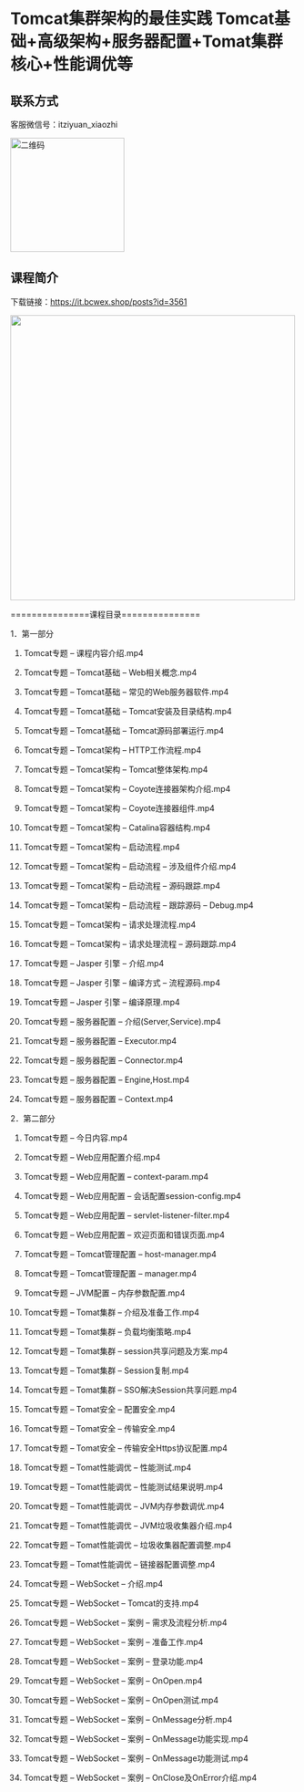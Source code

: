 # Tomcat集群架构的最佳实践 Tomcat基础+高级架构+服务器配置+Tomat集群核心+性能调优等

## 联系方式

客服微信号：itziyuan_xiaozhi

<img src="https://ziyuanyun.oss-cn-guangzhou.aliyuncs.com/common/20240614073449/666b82192834a.jpg" width="200" height="200" alt="二维码">

## 课程简介

下载链接：https://it.bcwex.shop/posts?id=3561

<img src="https://ziyuanyun.oss-cn-guangzhou.aliyuncs.com/yun/20240515185223/664493e7e29da.jpg" width="500" alt="">

  

 ===============课程目录===============

 1．第一部分

  01. Tomcat专题 – 课程内容介绍.mp4

  02. Tomcat专题 – Tomcat基础 – Web相关概念.mp4

  03. Tomcat专题 – Tomcat基础 – 常见的Web服务器软件.mp4

  04. Tomcat专题 – Tomcat基础 – Tomcat安装及目录结构.mp4

  05. Tomcat专题 – Tomcat基础 – Tomcat源码部署运行.mp4

  06. Tomcat专题 – Tomcat架构 – HTTP工作流程.mp4

  07. Tomcat专题 – Tomcat架构 – Tomcat整体架构.mp4

  08. Tomcat专题 – Tomcat架构 – Coyote连接器架构介绍.mp4

  09. Tomcat专题 – Tomcat架构 – Coyote连接器组件.mp4

  10. Tomcat专题 – Tomcat架构 – Catalina容器结构.mp4

  11. Tomcat专题 – Tomcat架构 – 启动流程.mp4

  12. Tomcat专题 – Tomcat架构 – 启动流程 – 涉及组件介绍.mp4

  13. Tomcat专题 – Tomcat架构 – 启动流程 – 源码跟踪.mp4

  14. Tomcat专题 – Tomcat架构 – 启动流程 – 跟踪源码 – Debug.mp4

  15. Tomcat专题 – Tomcat架构 – 请求处理流程.mp4

  16. Tomcat专题 – Tomcat架构 – 请求处理流程 – 源码跟踪.mp4

  17. Tomcat专题 – Jasper 引擎 – 介绍.mp4

  18. Tomcat专题 – Jasper 引擎 – 编译方式 – 流程源码.mp4

  19. Tomcat专题 – Jasper 引擎 – 编译原理.mp4

  20. Tomcat专题 – 服务器配置 – 介绍(Server,Service).mp4

  21. Tomcat专题 – 服务器配置 – Executor.mp4

  22. Tomcat专题 – 服务器配置 – Connector.mp4

  23. Tomcat专题 – 服务器配置 – Engine,Host.mp4

  24. Tomcat专题 – 服务器配置 – Context.mp4

 2．第二部分

  01. Tomcat专题 – 今日内容.mp4

  02. Tomcat专题 – Web应用配置介绍.mp4

  03. Tomcat专题 – Web应用配置 – context-param.mp4

  04. Tomcat专题 – Web应用配置 – 会话配置session-config.mp4

  05. Tomcat专题 – Web应用配置 – servlet-listener-filter.mp4

  06. Tomcat专题 – Web应用配置 – 欢迎页面和错误页面.mp4

  07. Tomcat专题 – Tomcat管理配置 – host-manager.mp4

  08. Tomcat专题 – Tomcat管理配置 – manager.mp4

  09. Tomcat专题 – JVM配置 – 内存参数配置.mp4

  10. Tomcat专题 – Tomat集群 – 介绍及准备工作.mp4

  11. Tomcat专题 – Tomat集群 – 负载均衡策略.mp4

  12. Tomcat专题 – Tomat集群 – session共享问题及方案.mp4

  13. Tomcat专题 – Tomat集群 – Session复制.mp4

  14. Tomcat专题 – Tomat集群 – SSO解决Session共享问题.mp4

  15. Tomcat专题 – Tomat安全 – 配置安全.mp4

  16. Tomcat专题 – Tomat安全 – 传输安全.mp4

  16. Tomcat专题 – Tomat安全 – 传输安全Https协议配置.mp4

  18. Tomcat专题 – Tomat性能调优 – 性能测试.mp4

  19. Tomcat专题 – Tomat性能调优 – 性能测试结果说明.mp4

  20. Tomcat专题 – Tomat性能调优 – JVM内存参数调优.mp4

  21. Tomcat专题 – Tomat性能调优 – JVM垃圾收集器介绍.mp4

  22. Tomcat专题 – Tomat性能调优 – 垃圾收集器配置调整.mp4

  23. Tomcat专题 – Tomat性能调优 – 链接器配置调整.mp4

  24. Tomcat专题 – WebSocket – 介绍.mp4

  25. Tomcat专题 – WebSocket – Tomcat的支持.mp4

  26. Tomcat专题 – WebSocket – 案例 – 需求及流程分析.mp4

  27. Tomcat专题 – WebSocket – 案例 – 准备工作.mp4

  28. Tomcat专题 – WebSocket – 案例 – 登录功能.mp4

  29. Tomcat专题 – WebSocket – 案例 – OnOpen.mp4

  30. Tomcat专题 – WebSocket – 案例 – OnOpen测试.mp4

  31. Tomcat专题 – WebSocket – 案例 – OnMessage分析.mp4

  32. Tomcat专题 – WebSocket – 案例 – OnMessage功能实现.mp4

  33. Tomcat专题 – WebSocket – 案例 – OnMessage功能测试.mp4

  34. Tomcat专题 – WebSocket – 案例 – OnClose及OnError介绍.mp4

  